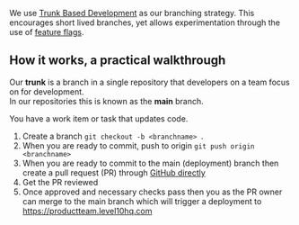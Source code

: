 We use [Trunk Based Development](https://trunkbaseddevelopment.com/) as our branching strategy.  This encourages short lived branches, yet allows experimentation through the use of [feature flags](https://launchdarkly.com/).   


## How it works, a practical walkthrough 

Our **trunk** is a branch in a single repository that developers on a team focus on for development.  
In our repositories this is known as the **main** branch.

You have a work item or task that updates code.

1. Create a branch  ```git checkout -b <branchname> ```.
2. When you are ready to commit, push to origin ```git push origin <branchname>```
3. When you are ready to commit to the main (deployment) branch then create a pull request (PR) through [GitHub directly](https://github.com/level10hq/tools)
4. Get the PR reviewed 
5. Once approved and necessary checks pass then you as the PR owner can merge to the main branch which will trigger a deployment to https://productteam.level10hq.com 






